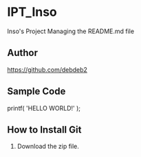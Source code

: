 # IPT_Inso
Inso's Project
 Managing the README.md file

## Author
 https://github.com/debdeb2

## Sample Code
printf( 'HELLO WORLD!' );

## How to Install Git
 1. Download the zip file.